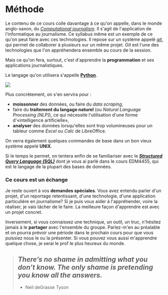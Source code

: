 # Méthode

Le contenu de ce cours colle davantage à ce qu'on appelle, dans le monde anglo-saxon, du [_Computational journalism_](https://cj2020.northeastern.edu/). Il s'agit de l'application de l'informatique au journalisme. Ce syllabus même est un exemple de ce qu'on peut faire avec ces technologies. Il repose sur un système appelé [_git_](https://fr.wikipedia.org/wiki/Git), qui permet de collaborer à plusieurs sur un même projet. _Git_ est l'une des technologies que l'on appréhendera ensemble au cours de la session.

Mais ce qu'on fera, surtout, c'est d'apprendre la **programmation** et ses applications journalistiques.

Le langage qu'on utilisera s'appelle [**Python**](https://www.python.org/).

![](../.gitbook/assets/logopython.png)

Plus concrètement, on s'en servira pour :

* **moissonner** des données, ou faire du _data scraping,_
* faire du **traitement du langage naturel** \(ou _Natural Language Processing \[NLP\]_\), ce qui nécessite l'utilisation d'une forme d'«intelligence artificielle»,
* **analyser** des données lorsqu'elles sont trop volumineuses pour un tableur comme _Excel_ ou _Calc_ de LibreOffice.

On verra également quelques commandes de base dans un bon vieux système appelé **UNIX**.

Si le temps le permet, on tentera enfin de se familiariser avec le [_**Structured Query Language \(SQL\)**_](https://fr.wikipedia.org/wiki/Structured_Query_Language) dont je vous ai parlé dans le cours EDM4455, qui est le langage de la plupart des bases de données.

### Ce cours est un échange

Je reste ouvert à vos **demandes spéciales**. Vous avez entendu parler d'un projet, d'un reportage retentissant, d'une technologie, d'une application particulière en journalisme? Si je puis vous aider à l'appréhender, voire la réaliser, je vais tâcher de le faire. La meilleure façon d'apprendre est avec un projet concret.

Inversement, si vous connaissez une technique, un outil, un truc, n'hésitez jamais à le **partager** avec l'ensemble du groupe. Parlez-m'en au préalable et on pourra prévoir une période dans le prochain cours pour que vous puissiez nous le ou la présenter. Si vous pouvez vous aussi m'apprendre quelque chose, je serai le prof le plus heureux du monde.

> ## _There’s no shame in admitting what you don’t know. The only shame is pretending you know all the answers._
>
> * Neil deGrasse Tyson

